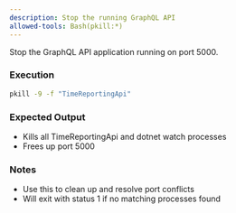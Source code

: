 ```yaml
---
description: Stop the running GraphQL API
allowed-tools: Bash(pkill:*)
---
```


Stop the GraphQL API application running on port 5000.

### Execution

```bash
pkill -9 -f "TimeReportingApi"
```

### Expected Output

- Kills all TimeReportingApi and dotnet watch processes
- Frees up port 5000

### Notes

- Use this to clean up and resolve port conflicts
- Will exit with status 1 if no matching processes found
